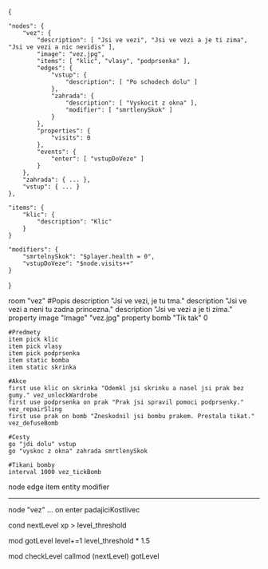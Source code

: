 {

	"nodes": {
		"vez": {
			"description": [ "Jsi ve vezi", "Jsi ve vezi a je ti zima", "Jsi ve vezi a nic nevidis" ],
			"image": "vez.jpg",
			"items": [ "klic", "vlasy", "podprsenka" ],
			"edges": {
				"vstup": {
					"description": [ "Po schodech dolu" ]
				},
				"zahrada": {
					"description": [ "Vyskocit z okna" ],
					"modifier": [ "smrtlenySkok" ]
				}
			},
			"properties": {
				"visits": 0
			},
			"events": {
				"enter": [ "vstupDoVeze" ]
			}
		},
		"zahrada": { ... },
		"vstup": { ... }
	},

	"items": {
		"klic": {
			"description": "Klic"
		}
	}

	"modifiers": {
		"smrtelnySkok": "$player.health = 0",
		"vstupDoVeze": "$node.visits++"
	}

}

room "vez"
	#Popis
	description "Jsi ve vezi, je tu tma."
	description "Jsi ve vezi a neni tu zadna princezna."
	description "Jsi ve vezi a je ti zima."
	property image "Image" "vez.jpg"
	property bomb "Tik tak" 0
	
	#Predmety
	item pick klic
	item pick vlasy
	item pick podprsenka
	item static bomba
	item static skrinka
	
	#Akce
	first use klic on skrinka "Odemkl jsi skrinku a nasel jsi prak bez gumy." vez_unlockWardrobe
	first use podprsenka on prak "Prak jsi spravil pomoci podprsenky." vez_repairSling
	first use prak on bomb "Zneskodnil jsi bombu prakem. Prestala tikat." vez_defuseBomb

	#Cesty
	go "jdi dolu" vstup
	go "vyskoc z okna" zahrada smrtlenySkok

	#Tikani bomby
	interval 1000 vez_tickBomb


node
edge
item
entity
modifier

---

node "vez"
	...
	on enter padajiciKostlivec


cond nextLevel
	xp > level_threshold

mod gotLevel
	level+=1
	level_threshold * 1.5

mod checkLevel
	callmod (nextLevel) gotLevel
